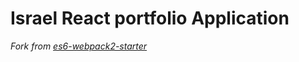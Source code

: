 # Israel React portfolio Application



*Fork from [es6-webpack2-starter](https://github.com/micooz/es6-webpack2-starter)*